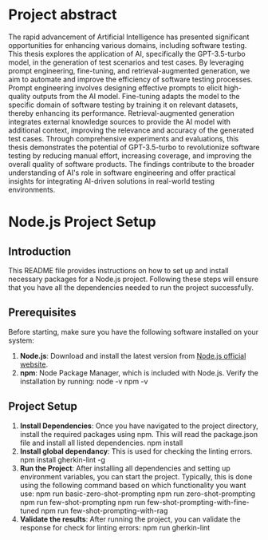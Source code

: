 # Project abstract

The rapid advancement of Artificial Intelligence has presented significant opportunities for enhancing various domains, including software testing. This thesis explores the application of AI, specifically the GPT-3.5-turbo model, in the generation of test scenarios and test cases. By leveraging prompt engineering, fine-tuning, and retrieval-augmented generation, we aim to automate and improve the efficiency of software testing processes. Prompt engineering involves designing effective prompts to elicit high-quality outputs from the AI model. Fine-tuning adapts the model to the specific domain of software testing by training it on relevant datasets, thereby enhancing its performance. Retrieval-augmented generation integrates external knowledge sources to provide the AI model with additional context, improving the relevance and accuracy of the generated test cases. Through comprehensive experiments and evaluations, this thesis demonstrates the potential of GPT-3.5-turbo to revolutionize software testing by reducing manual effort, increasing coverage, and improving the overall quality of software products. The findings contribute to the broader understanding of AI's role in software engineering and offer practical insights for integrating AI-driven solutions in real-world testing environments.

# Node.js Project Setup

## Introduction

This README file provides instructions on how to set up and install necessary packages for a Node.js project. Following these steps will ensure that you have all the dependencies needed to run the project successfully.

## Prerequisites

Before starting, make sure you have the following software installed on your system:

1. **Node.js**: Download and install the latest version from [Node.js official website](https://nodejs.org/).
2. **npm**: Node Package Manager, which is included with Node.js. Verify the installation by running:
   node -v
   npm -v

## Project Setup
1. **Install Dependencies**: Once you have navigated to the project directory, install the required packages using npm. This will read the package.json file and install all listed dependencies.
   npm install
1. **Install global dependancy**: This is used for checking the linting errors.
   npm install gherkin-lint -g
2. **Run the Project**: After installing all dependencies and setting up environment variables, you can start the project. Typically, this is done using the following command based on which functionality you want use:
   npm run basic-zero-shot-prompting
   npm run zero-shot-prompting
   npm run few-shot-prompting
   npm run few-shot-prompting-with-fine-tuned
   npm run few-shot-prompting-with-rag
3. **Validate the results**: After running the project, you can validate the response for check for linting errors:
   npm run gherkin-lint